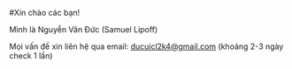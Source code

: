 #Xin chào các bạn!

Mình là Nguyễn Văn Đức (Samuel Lipoff)

Mọi vấn đề xin liên hệ qua email: ducuicl2k4@gmail.com (khoảng 2-3 ngày check 1 lần)
